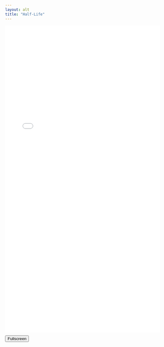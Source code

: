 ```yaml
---
layout: alt
title: "Half-Life"
---
```


<iframe id="game-iframe" src="src/xash.html" width="100%" height="1000" allowfullscreen style="border:none;"></iframe>
<br>
<button id="fullscreen-btn" style="margin-top:10px;">Fullscreen</button>
